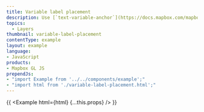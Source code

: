 ```yaml
---
title: Variable label placement
description: Use [`text-variable-anchor`](https://docs.mapbox.com/mapbox-gl-js/style-spec/layers/#layout-symbol-text-variable-anchor) to allow high priority labels to shift position to stay on the map.
topics:
  - Layers
thumbnail: variable-label-placement
contentType: example
layout: example
language:
- JavaScript
products:
- Mapbox GL JS
prependJs:
- "import Example from '../../components/example';"
- "import html from './variable-label-placement.html';"
---
```


{{ <Example html={html} {...this.props} /> }}
